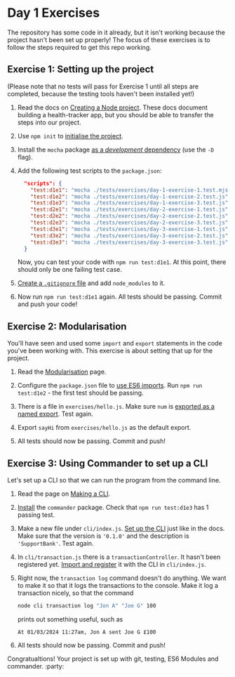 # Day 1 Exercises

The repository has some code in it already, but it isn't working because the
project hasn't been set up properly! The focus of these exercises is to follow
the steps required to get this repo working.

## Exercise 1: Setting up the project

(Please note that no tests will pass for Exercise 1 until all steps are
completed, because the testing tools haven't been installed yet!)

1. Read the docs on
   [Creating a Node project](https://tech-docs.corndel.com/js/node-projects.html).
   These docs document building a health-tracker app, but you should be able to
   transfer the steps into our project.

2. Use `npm init` to
   [initialise the project](https://tech-docs.corndel.com/js/node-projects.html#initialising-with-npm-init).

3. Install the `mocha` package
   [as a _development_ dependency](https://tech-docs.corndel.com/js/node-projects.html#installing-packages-with-npm-install)
   (use the `-D` flag).

4. Add the following test scripts to the `package.json`:

   ```JSON
     "scripts": {
       "test:d1e1": "mocha ./tests/exercises/day-1-exercise-1.test.mjs",
       "test:d1e2": "mocha ./tests/exercises/day-1-exercise-2.test.js",
       "test:d1e3": "mocha ./tests/exercises/day-1-exercise-3.test.js",
       "test:d2e1": "mocha ./tests/exercises/day-2-exercise-1.test.js",
       "test:d2e2": "mocha ./tests/exercises/day-2-exercise-2.test.js",
       "test:d2e3": "mocha ./tests/exercises/day-2-exercise-3.test.js",
       "test:d3e1": "mocha ./tests/exercises/day-3-exercise-1.test.js",
       "test:d3e2": "mocha ./tests/exercises/day-3-exercise-2.test.js",
       "test:d3e3": "mocha ./tests/exercises/day-3-exercise-3.test.js"
     }
   ```

   Now, you can test your code with `npm run test:d1e1`. At this point, there
   should only be one failing test case.

5. [Create a `.gitignore` file](https://tech-docs.corndel.com/js/node-projects.html#tracking-with-git)
   and add `node_modules` to it.

6. Now run `npm run test:d1e1` again. All tests should be passing. Commit and
   push your code!

## Exercise 2: Modularisation

You'll have seen and used some `import` and `export` statements in the code
you've been working with. This exercise is about setting that up for the
project.

1. Read the
   [Modularisation](https://tech-docs.corndel.com/js/imports-and-exports.html) page.

2. Configure the `package.json` file to
   [use ES6 imports](https://tech-docs.corndel.com/js/imports-and-exports.html#configuring-the-project).
   Run `npm run test:d1e2` - the first test should be passing.

3. There is a file in `exercises/hello.js`. Make sure `num` is
   [exported as a named export](https://tech-docs.corndel.com/js/imports-and-exports.html#named-and-default-exports).
   Test again.

4. Export `sayHi` from `exercises/hello.js` as the default export.

5. All tests should now be passing. Commit and push!

## Exercise 3: Using Commander to set up a CLI

Let's set up a CLI so that we can run the program from the command line.

1. Read the page on
   [Making a CLI](https://tech-docs.corndel.com/js/making-a-cli.html).

2. [Install](https://tech-docs.corndel.com/js/making-a-cli.html#installing-commander)
   the `commander` package. Check that `npm run test:d1e3` has 1 passing test.

3. Make a new file under `cli/index.js`.
   [Set up the CLI](https://tech-docs.corndel.com/js/making-a-cli.html#setting-up-your-cli)
   just like in the docs. Make sure that the version is `'0.1.0'` and the
   description is `'SupportBank'`. Test again.

4. In `cli/transaction.js` there is a `transactionController`. It hasn't been
   registered yet.
   [Import and register](https://tech-docs.corndel.com/js/making-a-cli.html#register-the-command)
   it with the CLI in `cli/index.js`.

5. Right now, the `transaction log` command doesn't do anything. We want to make
   it so that it logs the transactions to the console. Make it log a transaction
   nicely, so that the command

   ```bash
   node cli transaction log "Jon A" "Joe G" 100
   ```

   prints out something useful, such as

   ```
   At 01/03/2024 11:27am, Jon A sent Joe G £100
   ```

6. All tests should now be passing. Commit and push!

Congratualtions! Your project is set up with git, testing, ES6 Modules and
commander. :party:
